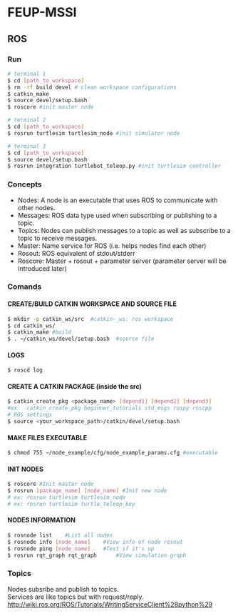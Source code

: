 # FEUP-MSSI

## ROS

### Run

```sh
# terminal 1
$ cd [path_to_workspace]
$ rm -rf build devel # clean workspace configurations
$ catkin_make 
$ source devel/setup.bash
$ roscore #init master node
```
```sh
# terminal 2
$ cd [path_to_workspace]
$ rosrun turtlesim turtlesim_node #init simulator node
```
```sh
# terminal 3
$ cd [path_to_workspace]
$ source devel/setup.bash
$ rosrun integration turtlebot_teleop.py #init turtlesim controller
```

### Concepts
* Nodes: A node is an executable that uses ROS to communicate with other nodes.
* Messages: ROS data type used when subscribing or publishing to a topic.
* Topics: Nodes can publish messages to a topic as well as subscribe to a topic to receive messages.
* Master: Name service for ROS (i.e. helps nodes find each other)
* Rosout: ROS equivalent of stdout/stderr
* Roscore: Master + rosout + parameter server (parameter server will be introduced later) 

### Comands

#### CREATE/BUILD CATKIN WORKSPACE AND SOURCE FILE
```sh
$ mkdir -p catkin_ws/src  #catkin-_ws: ros workspace
$ cd catkin_ws/
$ catkin_make #build
$ . ~/catkin_ws/devel/setup.bash  #source file
```

#### LOGS
```sh
$ roscd log
```

#### CREATE A CATKIN PACKAGE (inside the src)
```sh
$ catkin_create_pkg <package_name> [depend1] [depend2] [depend3]
#ex:  catkin_create_pkg beginner_tutorials std_msgs rospy roscpp
# ROS settings
$ source <your_workspace_path>/catkin/devel/setup.bash
```

#### MAKE FILES EXECUTABLE
```sh
$ chmod 755 ~/node_example/cfg/node_example_params.cfg #executable
```

#### INIT NODES
```sh
$ roscore #Init master node
$ rosrun [package_name] [node_name] #Init new node
# ex: rosrun turtlesim turtlesim_node
# ex: rosrun turtlesim turtle_teleop_key
```

#### NODES INFORMATION
```sh
$ rosnode list    #List all nodes
$ rosnode info [node_name]    #View info of node rosout
$ rosnode ping [node_name]	  #Test if it's up
$ rosrun rqt_graph rqt_graph	  #View simulation graph
```

### Topics

Nodes subsribe and publish to topics. </br>
Services are like topics but with request/reply. </br>
http://wiki.ros.org/ROS/Tutorials/WritingServiceClient%28python%29 </br>
